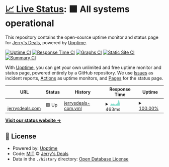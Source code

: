 # [📈 Live Status](https://status.jerrysdeals.com): <!--live status--> **🟩 All systems operational**

This repository contains the open-source uptime monitor and status page for [Jerry's Deals](https://jerrysdeals.com), powered by [Upptime](https://github.com/upptime/upptime).

[![Uptime CI](https://github.com/Jerrys-Deals/upptime/workflows/Uptime%20CI/badge.svg)](https://github.com/Jerrys-Deals/upptime/actions?query=workflow%3A%22Uptime+CI%22)
[![Response Time CI](https://github.com/Jerrys-Deals/upptime/workflows/Response%20Time%20CI/badge.svg)](https://github.com/Jerrys-Deals/upptime/actions?query=workflow%3A%22Response+Time+CI%22)
[![Graphs CI](https://github.com/Jerrys-Deals/upptime/workflows/Graphs%20CI/badge.svg)](https://github.com/Jerrys-Deals/upptime/actions?query=workflow%3A%22Graphs+CI%22)
[![Static Site CI](https://github.com/Jerrys-Deals/upptime/workflows/Static%20Site%20CI/badge.svg)](https://github.com/Jerrys-Deals/upptime/actions?query=workflow%3A%22Static+Site+CI%22)
[![Summary CI](https://github.com/Jerrys-Deals/upptime/workflows/Summary%20CI/badge.svg)](https://github.com/Jerrys-Deals/upptime/actions?query=workflow%3A%22Summary+CI%22)

With [Upptime](https://upptime.js.org), you can get your own unlimited and free uptime monitor and status page, powered entirely by a GitHub repository. We use [Issues](https://github.com/Jerrys-Deals/upptime/issues) as incident reports, [Actions](https://github.com/Jerrys-Deals/upptime/actions) as uptime monitors, and [Pages](https://status.jerrysdeals.com) for the status page.

<!--start: status pages-->
<!-- This summary is generated by Upptime (https://github.com/upptime/upptime) -->
<!-- Do not edit this manually, your changes will be overwritten -->
<!-- prettier-ignore -->
| URL | Status | History | Response Time | Uptime |
| --- | ------ | ------- | ------------- | ------ |
| <img alt="" src="https://icons.duckduckgo.com/ip3/null.ico" height="13"> [jerrysdeals.com](https:/jerrysdeals.com) | 🟩 Up | [jerrysdeals-com.yml](https://github.com/Jerrys-Deals/upptime/commits/HEAD/history/jerrysdeals-com.yml) | <details><summary><img alt="Response time graph" src="./graphs/jerrysdeals-com/response-time-week.png" height="20"> 463ms</summary><br><a href="https://status.jerrysdeals.com/history/jerrysdeals-com"><img alt="Response time 578" src="https://img.shields.io/endpoint?url=https%3A%2F%2Fraw.githubusercontent.com%2FJerrys-Deals%2Fupptime%2FHEAD%2Fapi%2Fjerrysdeals-com%2Fresponse-time.json"></a><br><a href="https://status.jerrysdeals.com/history/jerrysdeals-com"><img alt="24-hour response time 417" src="https://img.shields.io/endpoint?url=https%3A%2F%2Fraw.githubusercontent.com%2FJerrys-Deals%2Fupptime%2FHEAD%2Fapi%2Fjerrysdeals-com%2Fresponse-time-day.json"></a><br><a href="https://status.jerrysdeals.com/history/jerrysdeals-com"><img alt="7-day response time 463" src="https://img.shields.io/endpoint?url=https%3A%2F%2Fraw.githubusercontent.com%2FJerrys-Deals%2Fupptime%2FHEAD%2Fapi%2Fjerrysdeals-com%2Fresponse-time-week.json"></a><br><a href="https://status.jerrysdeals.com/history/jerrysdeals-com"><img alt="30-day response time 557" src="https://img.shields.io/endpoint?url=https%3A%2F%2Fraw.githubusercontent.com%2FJerrys-Deals%2Fupptime%2FHEAD%2Fapi%2Fjerrysdeals-com%2Fresponse-time-month.json"></a><br><a href="https://status.jerrysdeals.com/history/jerrysdeals-com"><img alt="1-year response time 578" src="https://img.shields.io/endpoint?url=https%3A%2F%2Fraw.githubusercontent.com%2FJerrys-Deals%2Fupptime%2FHEAD%2Fapi%2Fjerrysdeals-com%2Fresponse-time-year.json"></a></details> | <details><summary><a href="https://status.jerrysdeals.com/history/jerrysdeals-com">100.00%</a></summary><a href="https://status.jerrysdeals.com/history/jerrysdeals-com"><img alt="All-time uptime 97.77%" src="https://img.shields.io/endpoint?url=https%3A%2F%2Fraw.githubusercontent.com%2FJerrys-Deals%2Fupptime%2FHEAD%2Fapi%2Fjerrysdeals-com%2Fuptime.json"></a><br><a href="https://status.jerrysdeals.com/history/jerrysdeals-com"><img alt="24-hour uptime 100.00%" src="https://img.shields.io/endpoint?url=https%3A%2F%2Fraw.githubusercontent.com%2FJerrys-Deals%2Fupptime%2FHEAD%2Fapi%2Fjerrysdeals-com%2Fuptime-day.json"></a><br><a href="https://status.jerrysdeals.com/history/jerrysdeals-com"><img alt="7-day uptime 100.00%" src="https://img.shields.io/endpoint?url=https%3A%2F%2Fraw.githubusercontent.com%2FJerrys-Deals%2Fupptime%2FHEAD%2Fapi%2Fjerrysdeals-com%2Fuptime-week.json"></a><br><a href="https://status.jerrysdeals.com/history/jerrysdeals-com"><img alt="30-day uptime 100.00%" src="https://img.shields.io/endpoint?url=https%3A%2F%2Fraw.githubusercontent.com%2FJerrys-Deals%2Fupptime%2FHEAD%2Fapi%2Fjerrysdeals-com%2Fuptime-month.json"></a><br><a href="https://status.jerrysdeals.com/history/jerrysdeals-com"><img alt="1-year uptime 97.77%" src="https://img.shields.io/endpoint?url=https%3A%2F%2Fraw.githubusercontent.com%2FJerrys-Deals%2Fupptime%2FHEAD%2Fapi%2Fjerrysdeals-com%2Fuptime-year.json"></a></details>

<!--end: status pages-->

[**Visit our status website →**](https://status.jerrysdeals.com)

## 📄 License

- Powered by: [Upptime](https://github.com/upptime/upptime)
- Code: [MIT](./LICENSE) © [Jerry's Deals](https://jerrysdeals.com)
- Data in the `./history` directory: [Open Database License](https://opendatacommons.org/licenses/odbl/1-0/)
